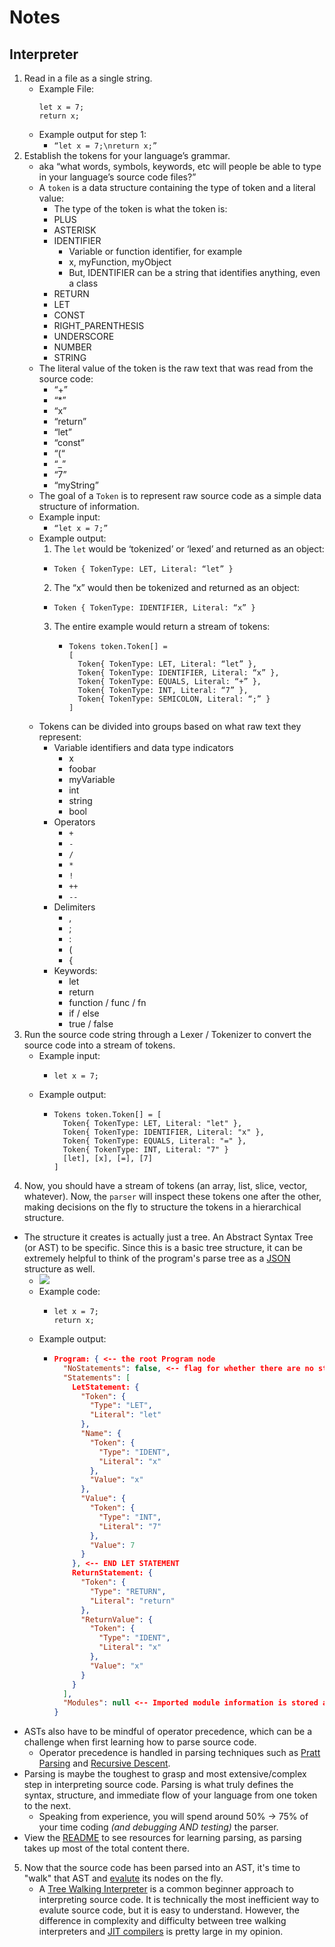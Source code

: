 # Notes

## Interpreter
1. Read in a file as a single string.
    - Example File:
      ```
      let x = 7;
      return x;
      ```
    - Example output for step 1:
      - `“let x = 7;\nreturn x;”`
2. Establish the tokens for your language’s grammar.
    - aka “what words, symbols, keywords, etc will people be able to type in your language’s source code files?”
    - A `token` is a data structure containing the type of token and a literal value:
      - The type of the token is what the token is:
      - PLUS
      - ASTERISK
      - IDENTIFIER
        - Variable or function identifier, for example
        - x, myFunction, myObject
        - But, IDENTIFIER can be a string that identifies anything, even a class
      - RETURN
      - LET
      - CONST
      - RIGHT_PARENTHESIS
      - UNDERSCORE
      - NUMBER
      - STRING
    - The literal value of the token is the raw text that was read from the source code:
      - “+”
      - “*”
      - “x”
      - “return”
      - “let”
      - “const”
      - “(“
      - “_”
      - “7”
      - “myString”
    - The goal of a `Token` is to represent raw source code as a simple data structure of information.
    - Example input:
      - `“let x = 7;”`
    - Example output:
      1. The `let` would be ‘tokenized’ or ‘lexed’ and returned as an object:
        - ```
          Token { TokenType: LET, Literal: “let” }
          ```
      2. The “x” would then be tokenized and returned as an object:
        - ```
          Token { TokenType: IDENTIFIER, Literal: “x” }
          ```
      3. The entire example would return a stream of tokens:
          - ```
            Tokens token.Token[] = 
            [ 
              Token{ TokenType: LET, Literal: “let” }, 
              Token{ TokenType: IDENTIFIER, Literal: “x” },
              Token{ TokenType: EQUALS, Literal: “+” },
              Token{ TokenType: INT, Literal: “7” },
              Token{ TokenType: SEMICOLON, Literal: “;” }
            ]
            ```
    - Tokens can be divided into groups based on what raw text they represent:
      - Variable identifiers and data type indicators
        - x
        - foobar
        - myVariable
        - int
        - string
        - bool
      - Operators
        -  `+`
        -  `-`
        -  `/`
        -  `*`
        -  `!`
        -  `++`
        -  `--`
      - Delimiters
        -  ,
        -  ;
        -  :
        -  (
        -  {
      - Keywords:
        -  let
        -  return
        -  function / func / fn
        -  if / else
        -  true / false
3. Run the source code string through a Lexer / Tokenizer to convert the source code into a stream of tokens.
    - Example input:
      - ```
        let x = 7;
        ```
    - Example output:
      - ```
        Tokens token.Token[] = [
          Token{ TokenType: LET, Literal: "let" },
          Token{ TokenType: IDENTIFIER, Literal: "x" },
          Token{ TokenType: EQUALS, Literal: "=" },
          Token{ TokenType: INT, Literal: "7" }
          [let], [x], [=], [7]
        ]
        ```
4. Now, you should have a stream of tokens (an array, list, slice, vector, whatever). Now, the `parser` will inspect these tokens one after the other, making decisions on the fly to structure the tokens in a hierarchical structure.
  - The structure it creates is actually just a tree. An Abstract Syntax Tree (or AST) to be specific. Since this is a basic tree structure, it can be extremely helpful to think of the program's parse tree as a [JSON](https://www.w3schools.com/js/js_json_intro.asp) structure as well.
    - <img src="https://ruslanspivak.com/lsbasi-part7/lsbasi_part7_astprecedence_01.png"/>
    - Example code:
      - ```
        let x = 7;
        return x;
        ```
    - Example output:
      - ```json
        Program: { <-- the root Program node
          "NoStatements": false, <-- flag for whether there are no statements found in the program
          "Statements": [
            LetStatement: {
              "Token": {
                "Type": "LET",
                "Literal": "let"
              },
              "Name": {
                "Token": {
                  "Type": "IDENT",
                  "Literal": "x"
                },
                "Value": "x"
              },
              "Value": {
                "Token": {
                  "Type": "INT",
                  "Literal": "7"
                },
                "Value": 7
              }
            }, <-- END LET STATEMENT
            ReturnStatement: {
              "Token": {
                "Type": "RETURN",
                "Literal": "return"
              },
              "ReturnValue": {
                "Token": {
                  "Type": "IDENT",
                  "Literal": "x"
                },
                "Value": "x"
              }
            }
          ],
          "Modules": null <-- Imported module information is stored at the highest level
        }
        ```
  - ASTs also have to be mindful of operator precedence, which can be a challenge when first learning how to parse source code.
    - Operator precedence is handled in parsing techniques such as [Pratt Parsing](https://journal.stuffwithstuff.com/2011/03/19/pratt-parsers-expression-parsing-made-easy/) and [Recursive Descent](https://www.cs.rochester.edu/users/faculty/nelson/courses/csc_173/grammars/parsing.html).
  - Parsing is maybe the toughest to grasp and most extensive/complex step in interpreting source code. Parsing is what truly defines the syntax, structure, and immediate flow of your language from one token to the next.
    - Speaking from experience, you will spend around 50% -> 75% of your time coding *(and debugging AND testing)* the parser.
  - View the [README](./README.md) to see resources for learning parsing, as parsing takes up most of the total content there.
5. Now that the source code has been parsed into an AST, it's time to "walk" that AST and [evalute](https://mariusbancila.ro/blog/2009/02/06/evaluate-expressions-%E2%80%93-part-4-evaluate-the-abstract-syntax-tree/) its nodes on the fly.
    - A [Tree Walking Interpreter](https://lutzhamel.github.io/CSC402/notes/csc402-ln006a.pdf) is a common beginner approach to interpreting source code. It is technically the most inefficient way to evalute source code, but it is easy to understand. However, the difference in complexity and difficulty between tree walking interpreters and [JIT compilers](https://en.wikipedia.org/wiki/Just-in-time_compilation) is pretty large in my opinion.
